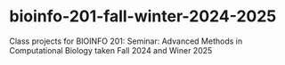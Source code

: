# bioinfo-201-fall-winter-2024-2025
Class projects for BIOINFO 201: Seminar: Advanced Methods in Computational Biology taken Fall 2024 and Winer 2025
